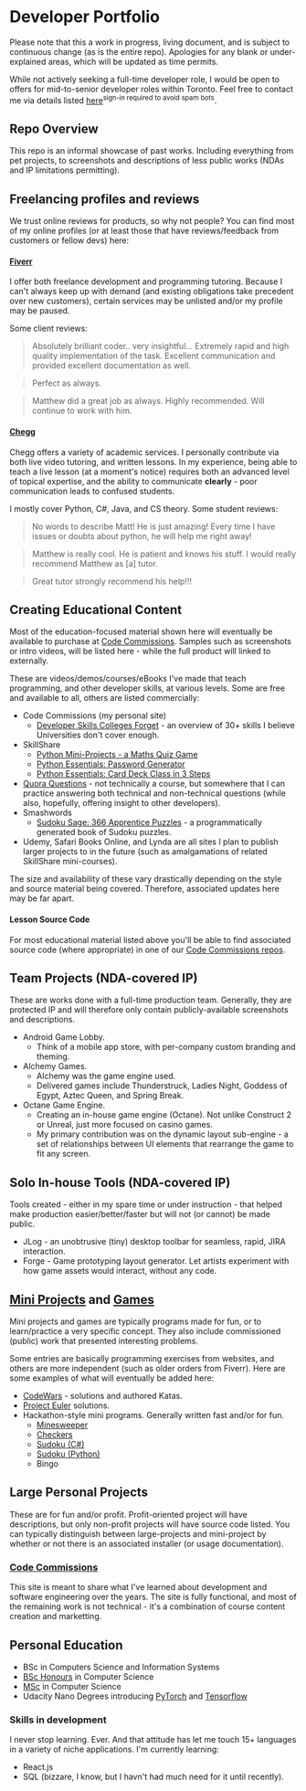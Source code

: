 # Developer Portfolio
Please note that this a work in progress, living document, and is subject to continuous change (as is the entire repo). Apologies for any blank or under-explained areas, which will be updated as time permits.

While not actively seeking a full-time developer role, I would be open to offers for mid-to-senior developer roles within Toronto. Feel free to contact me via details listed [here](https://github.com/matthewzar)<sup>sign-in required to avoid spam bots</sup>.

## Repo Overview
This repo is an informal showcase of past works. Including everything from pet projects, to screenshots and descriptions of less public works (NDAs and IP limitations permitting).

## Freelancing profiles and reviews
We trust online reviews for products, so why not people? You can find most of my online profiles (or at least those that have reviews/feedback from customers or fellow devs) here:

#### [Fiverr](https://www.fiverr.com/users/matthew_zar/)
I offer both freelance development and programming tutoring. Because I can't always keep up with demand (and existing obligations take precedent over new customers), certain services may be unlisted and/or my profile may be paused. 

Some client reviews:
 > Absolutely brilliant coder.. very insightful... Extremely rapid and high quality implementation of the task. Excellent communication and provided excellent documentation as well. 
 
 > Perfect as always.
 
 > Matthew did a great job as always. Highly recommended. Will continue to work with him.

#### [Chegg](https://www.chegg.com/tutors/online-tutors/Matthew-F-05446/)
Chegg offers a variety of academic services. I personally contribute via both live video tutoring, and written lessons. In my experience, being able to teach a live lesson (at a moment's notice) requires both an advanced level of topical expertise, and the ability to communicate **clearly** - poor communication leads to confused students.

 I mostly cover Python, C#, Java, and CS theory. Some student reviews:
 > No words to describe Matt! He is just amazing! Every time I have issues or doubts about python, he will help me right away! 
 
 > Matthew is really cool. He is patient and knows his stuff.  I would really recommend Matthew as [a] tutor.
 
 > Great tutor strongly recommend his help!!!

## Creating Educational Content
Most of the education-focused material shown here will eventually be available to purchase at [Code Commissions](https://codecommissions.com/). Samples such as screenshots or intro videos, will be listed here - while the full product will linked to externally. 

These are videos/demos/courses/eBooks I've made that teach programming, and other developer skills, at various levels. Some are free and available to all, others are listed commercially:
 - Code Commissions (my personal site)
	- [Developer Skills Colleges Forget](https://codecommissions.com/p/developer-skills-colleges-forget) - an overview of 30+ skills I believe Universities don't cover enough.
 - SkillShare
 	- [Python Mini-Projects - a Maths Quiz Game](https://skl.sh/2vgU7Y7)
 	- [Python Essentials: Password Generator](https://skl.sh/2TDL5eL)
	- [Python Essentials: Card Deck Class in 3 Steps](https://skl.sh/2OWSFjM) 
 - [Quora Questions](https://www.quora.com/profile/Matthew-Funcke/) - not technically a course, but somewhere that I can practice answering both technical and non-technical questions (while also, hopefully, offering insight to other developers).
 - Smashwords 
	- [Sudoku Sage: 366 Apprentice Puzzles](https://www.smashwords.com/books/view/428322) - a programmatically generated book of Sudoku puzzles.
 - Udemy, Safari Books Online, and Lynda are all sites I plan to publish larger projects to in the future (such as amalgamations of related SkillShare mini-courses).

The size and availability of these vary drastically depending on the style and source material being covered. Therefore, associated updates here may be far apart.

#### Lesson Source Code
For most educational material listed above you'll be able to find associated source code (where appropriate) in one of our [Code Commissions repos](https://github.com/CodeCommissions/).

## Team Projects (NDA-covered IP)
These are works done with a full-time production team. Generally, they are protected IP and will therefore only contain publicly-available screenshots and descriptions.
 - Android Game Lobby.
 	- Think of a mobile app store, with per-company custom branding and theming.
 - Alchemy Games. 
	- Alchemy was the game engine used.
 	- Delivered games include Thunderstruck, Ladies Night, Goddess of Egypt, Aztec Queen, and Spring Break. 
 - Octane Game Engine. 
 	- Creating an in-house game engine (Octane). Not unlike Construct 2 or Unreal, just more focused on casino games.
	- My primary contribution was on the dynamic layout sub-engine - a set of relationships between UI elements that rearrange the game to fit any screen.

## Solo In-house Tools (NDA-covered IP)
Tools created - either in my spare time or under instruction - that helped make production easier/better/faster but will not (or cannot) be made public.
 - JLog - an unobtrusive (tiny) desktop toolbar for seamless, rapid, JIRA interaction.
 - Forge - Game prototyping layout generator. Let artists experiment with how game assets would interact, without any code.
  
## [Mini Projects](Sample%20Mini%20Projects/) and [Games](Fun-And-Games/)
Mini projects and games are typically programs made for fun, or to learn/practice a very specific concept. They also include commissioned (public) work that presented interesting problems. 

Some entries are basically programming exercises from websites, and others are more independent (such as older orders from Fiverr).
Here are some examples of what will eventually be added here:
 - [CodeWars](https://www.codewars.com/users/Anarki) - solutions and authored Katas.
 - [Project Euler](https://projecteuler.net/) solutions.
 - Hackathon-style mini programs. Generally written fast and/or for fun.
	 - [Minesweeper](Fun-And-Games/Minesweeper/README.md)
	 - [Checkers](Fun-And-Games/Checkers/README.md)
	 - [Sudoku (C#)](Fun-And-Games/Sudoku-GeneratorAndSolver/README.md)
	 - [Sudoku (Python)](Fun-And-Games/Sudoku-SimplifiedPython/README.md)
	 - Bingo

## Large Personal Projects
These are for fun and/or profit. Profit-oriented project will have descriptions, but only non-profit projects will have source code listed. You can typically distinguish between large-projects and mini-project by whether or not there is an associated installer (or usage documentation).

### [Code Commissions](https://codecommissions.com)
This site is meant to share what I've learned about development and software engineering over the years. The site is fully functional, and most of the remaining work is not technical - it's a combination of course content creation and marketting.

## Personal Education
 - BSc in Computers Science and Information Systems
 - [BSc Honours](Educational%20Books/CrowdSimulation-BScThesis/) in Computer Science
 - [MSc](Educational%20Books/ProgrammingMetaphors-MScThesis/) in Computer Science
 - Udacity Nano Degrees introducing [PyTorch](https://confirm.udacity.com/C324HNSJ) and [Tensorflow](https://confirm.udacity.com/4QURNATJ)

### Skills in development

I never stop learning. Ever. And that attitude has let me touch 15+ languages in a variety of niche applications. I'm currently learning:
 - React.js
 - SQL (bizzare, I know, but I havn't had much need for it until recently).